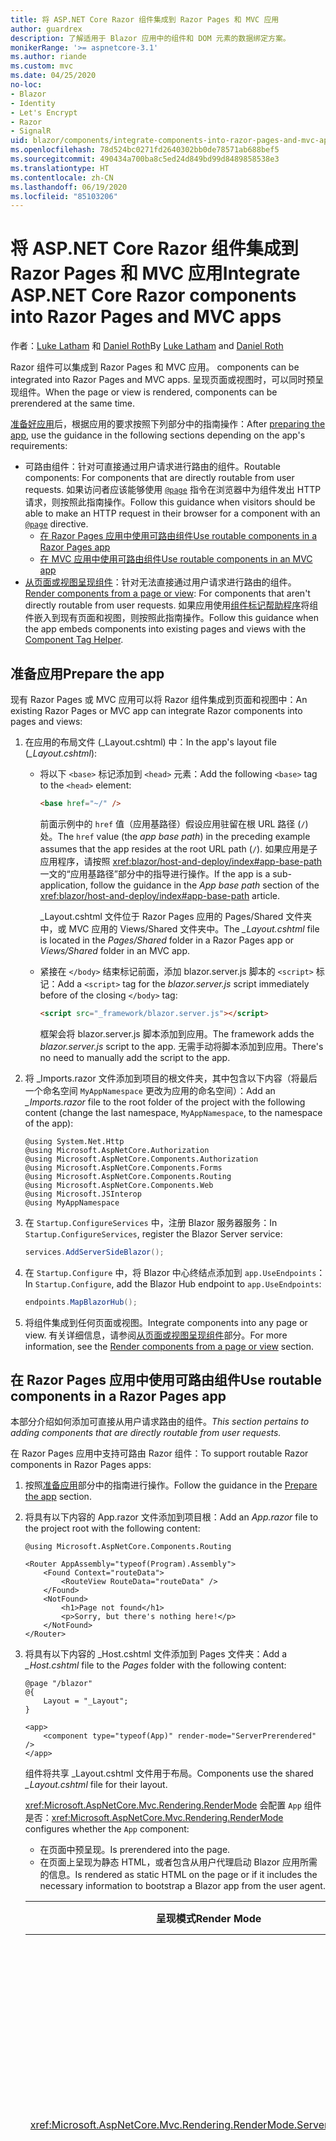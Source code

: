 ```yaml
---
title: 将 ASP.NET Core Razor 组件集成到 Razor Pages 和 MVC 应用
author: guardrex
description: 了解适用于 Blazor 应用中的组件和 DOM 元素的数据绑定方案。
monikerRange: '>= aspnetcore-3.1'
ms.author: riande
ms.custom: mvc
ms.date: 04/25/2020
no-loc:
- Blazor
- Identity
- Let's Encrypt
- Razor
- SignalR
uid: blazor/components/integrate-components-into-razor-pages-and-mvc-apps
ms.openlocfilehash: 78d524bc0271fd2640302bb0de78571ab688bef5
ms.sourcegitcommit: 490434a700ba8c5ed24d849bd99d8489858538e3
ms.translationtype: HT
ms.contentlocale: zh-CN
ms.lasthandoff: 06/19/2020
ms.locfileid: "85103206"
---
```

# <a name="integrate-aspnet-core-razor-components-into-razor-pages-and-mvc-apps"></a><span data-ttu-id="cd3da-103">将 ASP.NET Core Razor 组件集成到 Razor Pages 和 MVC 应用</span><span class="sxs-lookup"><span data-stu-id="cd3da-103">Integrate ASP.NET Core Razor components into Razor Pages and MVC apps</span></span>

<span data-ttu-id="cd3da-104">作者：[Luke Latham](https://github.com/guardrex) 和 [Daniel Roth](https://github.com/danroth27)</span><span class="sxs-lookup"><span data-stu-id="cd3da-104">By [Luke Latham](https://github.com/guardrex) and [Daniel Roth](https://github.com/danroth27)</span></span>

Razor<span data-ttu-id="cd3da-105"> 组件可以集成到 Razor Pages 和 MVC 应用。</span><span class="sxs-lookup"><span data-stu-id="cd3da-105"> components can be integrated into Razor Pages and MVC apps.</span></span> <span data-ttu-id="cd3da-106">呈现页面或视图时，可以同时预呈现组件。</span><span class="sxs-lookup"><span data-stu-id="cd3da-106">When the page or view is rendered, components can be prerendered at the same time.</span></span>

<span data-ttu-id="cd3da-107">[准备好应用](#prepare-the-app)后，根据应用的要求按照下列部分中的指南操作：</span><span class="sxs-lookup"><span data-stu-id="cd3da-107">After [preparing the app](#prepare-the-app), use the guidance in the following sections depending on the app's requirements:</span></span>

* <span data-ttu-id="cd3da-108">可路由组件：针对可直接通过用户请求进行路由的组件。</span><span class="sxs-lookup"><span data-stu-id="cd3da-108">Routable components: For components that are directly routable from user requests.</span></span> <span data-ttu-id="cd3da-109">如果访问者应该能够使用 [`@page`](xref:mvc/views/razor#page) 指令在浏览器中为组件发出 HTTP 请求，则按照此指南操作。</span><span class="sxs-lookup"><span data-stu-id="cd3da-109">Follow this guidance when visitors should be able to make an HTTP request in their browser for a component with an [`@page`](xref:mvc/views/razor#page) directive.</span></span>
  * <span data-ttu-id="cd3da-110">[在 Razor Pages 应用中使用可路由组件](#use-routable-components-in-a-razor-pages-app)</span><span class="sxs-lookup"><span data-stu-id="cd3da-110">[Use routable components in a Razor Pages app](#use-routable-components-in-a-razor-pages-app)</span></span>
  * [<span data-ttu-id="cd3da-111">在 MVC 应用中使用可路由组件</span><span class="sxs-lookup"><span data-stu-id="cd3da-111">Use routable components in an MVC app</span></span>](#use-routable-components-in-an-mvc-app)
* <span data-ttu-id="cd3da-112">[从页面或视图呈现组件](#render-components-from-a-page-or-view)：针对无法直接通过用户请求进行路由的组件。</span><span class="sxs-lookup"><span data-stu-id="cd3da-112">[Render components from a page or view](#render-components-from-a-page-or-view): For components that aren't directly routable from user requests.</span></span> <span data-ttu-id="cd3da-113">如果应用使用[组件标记帮助程序](xref:mvc/views/tag-helpers/builtin-th/component-tag-helper)将组件嵌入到现有页面和视图，则按照此指南操作。</span><span class="sxs-lookup"><span data-stu-id="cd3da-113">Follow this guidance when the app embeds components into existing pages and views with the [Component Tag Helper](xref:mvc/views/tag-helpers/builtin-th/component-tag-helper).</span></span>

## <a name="prepare-the-app"></a><span data-ttu-id="cd3da-114">准备应用</span><span class="sxs-lookup"><span data-stu-id="cd3da-114">Prepare the app</span></span>

<span data-ttu-id="cd3da-115">现有 Razor Pages 或 MVC 应用可以将 Razor 组件集成到页面和视图中：</span><span class="sxs-lookup"><span data-stu-id="cd3da-115">An existing Razor Pages or MVC app can integrate Razor components into pages and views:</span></span>

1. <span data-ttu-id="cd3da-116">在应用的布局文件 (_Layout.cshtml) 中：</span><span class="sxs-lookup"><span data-stu-id="cd3da-116">In the app's layout file (*_Layout.cshtml*):</span></span>

   * <span data-ttu-id="cd3da-117">将以下 `<base>` 标记添加到 `<head>` 元素：</span><span class="sxs-lookup"><span data-stu-id="cd3da-117">Add the following `<base>` tag to the `<head>` element:</span></span>

     ```html
     <base href="~/" />
     ```

     <span data-ttu-id="cd3da-118">前面示例中的 `href` 值（应用基路径）假设应用驻留在根 URL 路径 (`/`) 处。</span><span class="sxs-lookup"><span data-stu-id="cd3da-118">The `href` value (the *app base path*) in the preceding example assumes that the app resides at the root URL path (`/`).</span></span> <span data-ttu-id="cd3da-119">如果应用是子应用程序，请按照 <xref:blazor/host-and-deploy/index#app-base-path> 一文的“应用基路径”部分中的指导进行操作。</span><span class="sxs-lookup"><span data-stu-id="cd3da-119">If the app is a sub-application, follow the guidance in the *App base path* section of the <xref:blazor/host-and-deploy/index#app-base-path> article.</span></span>

     <span data-ttu-id="cd3da-120">_Layout.cshtml 文件位于 Razor Pages 应用的 Pages/Shared 文件夹中，或 MVC 应用的 Views/Shared 文件夹中。</span><span class="sxs-lookup"><span data-stu-id="cd3da-120">The *_Layout.cshtml* file is located in the *Pages/Shared* folder in a Razor Pages app or *Views/Shared* folder in an MVC app.</span></span>

   * <span data-ttu-id="cd3da-121">紧接在 `</body>` 结束标记前面，添加 blazor.server.js 脚本的 `<script>` 标记：</span><span class="sxs-lookup"><span data-stu-id="cd3da-121">Add a `<script>` tag for the *blazor.server.js* script immediately before of the closing `</body>` tag:</span></span>

     ```html
     <script src="_framework/blazor.server.js"></script>
     ```

     <span data-ttu-id="cd3da-122">框架会将 blazor.server.js 脚本添加到应用。</span><span class="sxs-lookup"><span data-stu-id="cd3da-122">The framework adds the *blazor.server.js* script to the app.</span></span> <span data-ttu-id="cd3da-123">无需手动将脚本添加到应用。</span><span class="sxs-lookup"><span data-stu-id="cd3da-123">There's no need to manually add the script to the app.</span></span>

1. <span data-ttu-id="cd3da-124">将 _Imports.razor 文件添加到项目的根文件夹，其中包含以下内容（将最后一个命名空间 `MyAppNamespace` 更改为应用的命名空间）：</span><span class="sxs-lookup"><span data-stu-id="cd3da-124">Add an *_Imports.razor* file to the root folder of the project with the following content (change the last namespace, `MyAppNamespace`, to the namespace of the app):</span></span>

   ```razor
   @using System.Net.Http
   @using Microsoft.AspNetCore.Authorization
   @using Microsoft.AspNetCore.Components.Authorization
   @using Microsoft.AspNetCore.Components.Forms
   @using Microsoft.AspNetCore.Components.Routing
   @using Microsoft.AspNetCore.Components.Web
   @using Microsoft.JSInterop
   @using MyAppNamespace
   ```

1. <span data-ttu-id="cd3da-125">在 `Startup.ConfigureServices` 中，注册 Blazor 服务器服务：</span><span class="sxs-lookup"><span data-stu-id="cd3da-125">In `Startup.ConfigureServices`, register the Blazor Server service:</span></span>

   ```csharp
   services.AddServerSideBlazor();
   ```

1. <span data-ttu-id="cd3da-126">在 `Startup.Configure` 中，将 Blazor 中心终结点添加到 `app.UseEndpoints`：</span><span class="sxs-lookup"><span data-stu-id="cd3da-126">In `Startup.Configure`, add the Blazor Hub endpoint to `app.UseEndpoints`:</span></span>

   ```csharp
   endpoints.MapBlazorHub();
   ```

1. <span data-ttu-id="cd3da-127">将组件集成到任何页面或视图。</span><span class="sxs-lookup"><span data-stu-id="cd3da-127">Integrate components into any page or view.</span></span> <span data-ttu-id="cd3da-128">有关详细信息，请参阅[从页面或视图呈现组件](#render-components-from-a-page-or-view)部分。</span><span class="sxs-lookup"><span data-stu-id="cd3da-128">For more information, see the [Render components from a page or view](#render-components-from-a-page-or-view) section.</span></span>

## <a name="use-routable-components-in-a-razor-pages-app"></a><span data-ttu-id="cd3da-129">在 Razor Pages 应用中使用可路由组件</span><span class="sxs-lookup"><span data-stu-id="cd3da-129">Use routable components in a Razor Pages app</span></span>

<span data-ttu-id="cd3da-130">本部分介绍如何添加可直接从用户请求路由的组件。</span><span class="sxs-lookup"><span data-stu-id="cd3da-130">*This section pertains to adding components that are directly routable from user requests.*</span></span>

<span data-ttu-id="cd3da-131">在 Razor Pages 应用中支持可路由 Razor 组件：</span><span class="sxs-lookup"><span data-stu-id="cd3da-131">To support routable Razor components in Razor Pages apps:</span></span>

1. <span data-ttu-id="cd3da-132">按照[准备应用](#prepare-the-app)部分中的指南进行操作。</span><span class="sxs-lookup"><span data-stu-id="cd3da-132">Follow the guidance in the [Prepare the app](#prepare-the-app) section.</span></span>

1. <span data-ttu-id="cd3da-133">将具有以下内容的 App.razor 文件添加到项目根：</span><span class="sxs-lookup"><span data-stu-id="cd3da-133">Add an *App.razor* file to the project root with the following content:</span></span>

   ```razor
   @using Microsoft.AspNetCore.Components.Routing

   <Router AppAssembly="typeof(Program).Assembly">
       <Found Context="routeData">
           <RouteView RouteData="routeData" />
       </Found>
       <NotFound>
           <h1>Page not found</h1>
           <p>Sorry, but there's nothing here!</p>
       </NotFound>
   </Router>
   ```

1. <span data-ttu-id="cd3da-134">将具有以下内容的 _Host.cshtml 文件添加到 Pages 文件夹：</span><span class="sxs-lookup"><span data-stu-id="cd3da-134">Add a *_Host.cshtml* file to the *Pages* folder with the following content:</span></span>

   ```cshtml
   @page "/blazor"
   @{
       Layout = "_Layout";
   }

   <app>
       <component type="typeof(App)" render-mode="ServerPrerendered" />
   </app>
   ```

   <span data-ttu-id="cd3da-135">组件将共享 _Layout.cshtml 文件用于布局。</span><span class="sxs-lookup"><span data-stu-id="cd3da-135">Components use the shared *_Layout.cshtml* file for their layout.</span></span>

   <span data-ttu-id="cd3da-136"><xref:Microsoft.AspNetCore.Mvc.Rendering.RenderMode> 会配置 `App` 组件是否：</span><span class="sxs-lookup"><span data-stu-id="cd3da-136"><xref:Microsoft.AspNetCore.Mvc.Rendering.RenderMode> configures whether the `App` component:</span></span>

   * <span data-ttu-id="cd3da-137">在页面中预呈现。</span><span class="sxs-lookup"><span data-stu-id="cd3da-137">Is prerendered into the page.</span></span>
   * <span data-ttu-id="cd3da-138">在页面上呈现为静态 HTML，或者包含从用户代理启动 Blazor 应用所需的信息。</span><span class="sxs-lookup"><span data-stu-id="cd3da-138">Is rendered as static HTML on the page or if it includes the necessary information to bootstrap a Blazor app from the user agent.</span></span>

   | <span data-ttu-id="cd3da-139">呈现模式</span><span class="sxs-lookup"><span data-stu-id="cd3da-139">Render Mode</span></span> | <span data-ttu-id="cd3da-140">描述</span><span class="sxs-lookup"><span data-stu-id="cd3da-140">Description</span></span> |
   | ----------- | ----------- |
   | <xref:Microsoft.AspNetCore.Mvc.Rendering.RenderMode.ServerPrerendered> | <span data-ttu-id="cd3da-141">在静态 HTML 中呈现 `App` 组件，并包含 Blazor Server 应用的标记。</span><span class="sxs-lookup"><span data-stu-id="cd3da-141">Renders the `App` component into static HTML and includes a marker for a Blazor Server app.</span></span> <span data-ttu-id="cd3da-142">用户代理启动时，此标记用于启动 Blazor 应用。</span><span class="sxs-lookup"><span data-stu-id="cd3da-142">When the user-agent starts, this marker is used to bootstrap a Blazor app.</span></span> |
   | <xref:Microsoft.AspNetCore.Mvc.Rendering.RenderMode.Server> | <span data-ttu-id="cd3da-143">呈现 Blazor 服务器应用的标记。</span><span class="sxs-lookup"><span data-stu-id="cd3da-143">Renders a marker for a Blazor Server app.</span></span> <span data-ttu-id="cd3da-144">不包括 `App` 组件的输出。</span><span class="sxs-lookup"><span data-stu-id="cd3da-144">Output from the `App` component isn't included.</span></span> <span data-ttu-id="cd3da-145">用户代理启动时，此标记用于启动 Blazor 应用。</span><span class="sxs-lookup"><span data-stu-id="cd3da-145">When the user-agent starts, this marker is used to bootstrap a Blazor app.</span></span> |
   | <xref:Microsoft.AspNetCore.Mvc.Rendering.RenderMode.Static> | <span data-ttu-id="cd3da-146">在静态 HTML 中呈现 `App` 组件。</span><span class="sxs-lookup"><span data-stu-id="cd3da-146">Renders the `App` component into static HTML.</span></span> |

   <span data-ttu-id="cd3da-147">要详细了解组件标记帮助程序，请查看 <xref:mvc/views/tag-helpers/builtin-th/component-tag-helper>。</span><span class="sxs-lookup"><span data-stu-id="cd3da-147">For more information on the Component Tag Helper, see <xref:mvc/views/tag-helpers/builtin-th/component-tag-helper>.</span></span>

1. <span data-ttu-id="cd3da-148">在 `Startup.Configure` 中，将 _Host.cshtml 的低优先级路由添加到终结点配置：</span><span class="sxs-lookup"><span data-stu-id="cd3da-148">Add a low-priority route for the *_Host.cshtml* page to endpoint configuration in `Startup.Configure`:</span></span>

   ```csharp
   app.UseEndpoints(endpoints =>
   {
       ...

       endpoints.MapFallbackToPage("/_Host");
   });
   ```

1. <span data-ttu-id="cd3da-149">将可路由组件添加到应用。</span><span class="sxs-lookup"><span data-stu-id="cd3da-149">Add routable components to the app.</span></span> <span data-ttu-id="cd3da-150">例如：</span><span class="sxs-lookup"><span data-stu-id="cd3da-150">For example:</span></span>

   ```razor
   @page "/counter"

   <h1>Counter</h1>

   ...
   ```

<span data-ttu-id="cd3da-151">有关命名空间的详细信息，请参阅[组件命名空间](#component-namespaces)部分。</span><span class="sxs-lookup"><span data-stu-id="cd3da-151">For more information on namespaces, see the [Component namespaces](#component-namespaces) section.</span></span>

## <a name="use-routable-components-in-an-mvc-app"></a><span data-ttu-id="cd3da-152">在 MVC 应用中使用可路由组件</span><span class="sxs-lookup"><span data-stu-id="cd3da-152">Use routable components in an MVC app</span></span>

<span data-ttu-id="cd3da-153">本部分介绍如何添加可直接从用户请求路由的组件。</span><span class="sxs-lookup"><span data-stu-id="cd3da-153">*This section pertains to adding components that are directly routable from user requests.*</span></span>

<span data-ttu-id="cd3da-154">在 MVC 应用中支持可路由 Razor 组件：</span><span class="sxs-lookup"><span data-stu-id="cd3da-154">To support routable Razor components in MVC apps:</span></span>

1. <span data-ttu-id="cd3da-155">按照[准备应用](#prepare-the-app)部分中的指南进行操作。</span><span class="sxs-lookup"><span data-stu-id="cd3da-155">Follow the guidance in the [Prepare the app](#prepare-the-app) section.</span></span>

1. <span data-ttu-id="cd3da-156">将具有以下内容的 App.razor 文件添加到项目根：</span><span class="sxs-lookup"><span data-stu-id="cd3da-156">Add an *App.razor* file to the root of the project with the following content:</span></span>

   ```razor
   @using Microsoft.AspNetCore.Components.Routing

   <Router AppAssembly="typeof(Program).Assembly">
       <Found Context="routeData">
           <RouteView RouteData="routeData" />
       </Found>
       <NotFound>
           <h1>Page not found</h1>
           <p>Sorry, but there's nothing here!</p>
       </NotFound>
   </Router>
   ```

1. <span data-ttu-id="cd3da-157">将具有以下内容的 _Host.cshtml 文件添加到 Views/Home 文件夹：</span><span class="sxs-lookup"><span data-stu-id="cd3da-157">Add a *_Host.cshtml* file to the *Views/Home* folder with the following content:</span></span>

   ```cshtml
   @{
       Layout = "_Layout";
   }

   <app>
       <component type="typeof(App)" render-mode="ServerPrerendered" />
   </app>
   ```

   <span data-ttu-id="cd3da-158">组件将共享 _Layout.cshtml 文件用于布局。</span><span class="sxs-lookup"><span data-stu-id="cd3da-158">Components use the shared *_Layout.cshtml* file for their layout.</span></span>
   
   <span data-ttu-id="cd3da-159"><xref:Microsoft.AspNetCore.Mvc.Rendering.RenderMode> 会配置 `App` 组件是否：</span><span class="sxs-lookup"><span data-stu-id="cd3da-159"><xref:Microsoft.AspNetCore.Mvc.Rendering.RenderMode> configures whether the `App` component:</span></span>

   * <span data-ttu-id="cd3da-160">在页面中预呈现。</span><span class="sxs-lookup"><span data-stu-id="cd3da-160">Is prerendered into the page.</span></span>
   * <span data-ttu-id="cd3da-161">在页面上呈现为静态 HTML，或者包含从用户代理启动 Blazor 应用所需的信息。</span><span class="sxs-lookup"><span data-stu-id="cd3da-161">Is rendered as static HTML on the page or if it includes the necessary information to bootstrap a Blazor app from the user agent.</span></span>

   | <span data-ttu-id="cd3da-162">呈现模式</span><span class="sxs-lookup"><span data-stu-id="cd3da-162">Render Mode</span></span> | <span data-ttu-id="cd3da-163">描述</span><span class="sxs-lookup"><span data-stu-id="cd3da-163">Description</span></span> |
   | ----------- | ----------- |
   | <xref:Microsoft.AspNetCore.Mvc.Rendering.RenderMode.ServerPrerendered> | <span data-ttu-id="cd3da-164">在静态 HTML 中呈现 `App` 组件，并包含 Blazor Server 应用的标记。</span><span class="sxs-lookup"><span data-stu-id="cd3da-164">Renders the `App` component into static HTML and includes a marker for a Blazor Server app.</span></span> <span data-ttu-id="cd3da-165">用户代理启动时，此标记用于启动 Blazor 应用。</span><span class="sxs-lookup"><span data-stu-id="cd3da-165">When the user-agent starts, this marker is used to bootstrap a Blazor app.</span></span> |
   | <xref:Microsoft.AspNetCore.Mvc.Rendering.RenderMode.Server> | <span data-ttu-id="cd3da-166">呈现 Blazor 服务器应用的标记。</span><span class="sxs-lookup"><span data-stu-id="cd3da-166">Renders a marker for a Blazor Server app.</span></span> <span data-ttu-id="cd3da-167">不包括 `App` 组件的输出。</span><span class="sxs-lookup"><span data-stu-id="cd3da-167">Output from the `App` component isn't included.</span></span> <span data-ttu-id="cd3da-168">用户代理启动时，此标记用于启动 Blazor 应用。</span><span class="sxs-lookup"><span data-stu-id="cd3da-168">When the user-agent starts, this marker is used to bootstrap a Blazor app.</span></span> |
   | <xref:Microsoft.AspNetCore.Mvc.Rendering.RenderMode.Static> | <span data-ttu-id="cd3da-169">在静态 HTML 中呈现 `App` 组件。</span><span class="sxs-lookup"><span data-stu-id="cd3da-169">Renders the `App` component into static HTML.</span></span> |

   <span data-ttu-id="cd3da-170">要详细了解组件标记帮助程序，请查看 <xref:mvc/views/tag-helpers/builtin-th/component-tag-helper>。</span><span class="sxs-lookup"><span data-stu-id="cd3da-170">For more information on the Component Tag Helper, see <xref:mvc/views/tag-helpers/builtin-th/component-tag-helper>.</span></span>

1. <span data-ttu-id="cd3da-171">向主控制器添加操作：</span><span class="sxs-lookup"><span data-stu-id="cd3da-171">Add an action to the Home controller:</span></span>

   ```csharp
   public IActionResult Blazor()
   {
      return View("_Host");
   }
   ```

1. <span data-ttu-id="cd3da-172">在 `Startup.Configure` 中，将返回 _Host.cshtml 视图的控制器操作的低优先级路由添加到终结点配置：</span><span class="sxs-lookup"><span data-stu-id="cd3da-172">Add a low-priority route for the controller action that returns the *_Host.cshtml* view to the endpoint configuration in `Startup.Configure`:</span></span>

   ```csharp
   app.UseEndpoints(endpoints =>
   {
       ...

       endpoints.MapFallbackToController("Blazor", "Home");
   });
   ```

1. <span data-ttu-id="cd3da-173">创建 Pages 文件夹并将可路由组件添加到应用。</span><span class="sxs-lookup"><span data-stu-id="cd3da-173">Create a *Pages* folder and add routable components to the app.</span></span> <span data-ttu-id="cd3da-174">例如：</span><span class="sxs-lookup"><span data-stu-id="cd3da-174">For example:</span></span>

   ```razor
   @page "/counter"

   <h1>Counter</h1>

   ...
   ```

<span data-ttu-id="cd3da-175">有关命名空间的详细信息，请参阅[组件命名空间](#component-namespaces)部分。</span><span class="sxs-lookup"><span data-stu-id="cd3da-175">For more information on namespaces, see the [Component namespaces](#component-namespaces) section.</span></span>

## <a name="render-components-from-a-page-or-view"></a><span data-ttu-id="cd3da-176">从页面或视图呈现组件</span><span class="sxs-lookup"><span data-stu-id="cd3da-176">Render components from a page or view</span></span>

<span data-ttu-id="cd3da-177">本部分介绍如何在无法从用户请求直接路由组件的情况下，将组件添加到页面或视图。</span><span class="sxs-lookup"><span data-stu-id="cd3da-177">*This section pertains to adding components to pages or views, where the components aren't directly routable from user requests.*</span></span>

<span data-ttu-id="cd3da-178">若要从页面或视图呈现组件，请使用[组件标记帮助程序](xref:mvc/views/tag-helpers/builtin-th/component-tag-helper)。</span><span class="sxs-lookup"><span data-stu-id="cd3da-178">To render a component from a page or view, use the [Component Tag Helper](xref:mvc/views/tag-helpers/builtin-th/component-tag-helper).</span></span>

### <a name="render-stateful-interactive-components"></a><span data-ttu-id="cd3da-179">呈现有状态交互式组件</span><span class="sxs-lookup"><span data-stu-id="cd3da-179">Render stateful interactive components</span></span>

<span data-ttu-id="cd3da-180">可以将有状态的交互式组件添加到 Razor 页面或视图。</span><span class="sxs-lookup"><span data-stu-id="cd3da-180">Stateful interactive components can be added to a Razor page or view.</span></span>

<span data-ttu-id="cd3da-181">呈现页面或视图时：</span><span class="sxs-lookup"><span data-stu-id="cd3da-181">When the page or view renders:</span></span>

* <span data-ttu-id="cd3da-182">该组件通过页面或视图预呈现。</span><span class="sxs-lookup"><span data-stu-id="cd3da-182">The component is prerendered with the page or view.</span></span>
* <span data-ttu-id="cd3da-183">用于预呈现的初始组件状态丢失。</span><span class="sxs-lookup"><span data-stu-id="cd3da-183">The initial component state used for prerendering is lost.</span></span>
* <span data-ttu-id="cd3da-184">建立 SignalR 连接时，将创建新的组件状态。</span><span class="sxs-lookup"><span data-stu-id="cd3da-184">New component state is created when the SignalR connection is established.</span></span>

<span data-ttu-id="cd3da-185">以下 Razor 页面将呈现 `Counter` 组件：</span><span class="sxs-lookup"><span data-stu-id="cd3da-185">The following Razor page renders a `Counter` component:</span></span>

```cshtml
<h1>My Razor Page</h1>

<component type="typeof(Counter)" render-mode="ServerPrerendered" 
    param-InitialValue="InitialValue" />

@functions {
    [BindProperty(SupportsGet=true)]
    public int InitialValue { get; set; }
}
```

<span data-ttu-id="cd3da-186">有关详细信息，请参阅 <xref:mvc/views/tag-helpers/builtin-th/component-tag-helper>。</span><span class="sxs-lookup"><span data-stu-id="cd3da-186">For more information, see <xref:mvc/views/tag-helpers/builtin-th/component-tag-helper>.</span></span>

### <a name="render-noninteractive-components"></a><span data-ttu-id="cd3da-187">呈现非交互式组件</span><span class="sxs-lookup"><span data-stu-id="cd3da-187">Render noninteractive components</span></span>

<span data-ttu-id="cd3da-188">在以下 Razor 页面中，使用以下格式通过指定的初始值静态呈现 `Counter` 组件。</span><span class="sxs-lookup"><span data-stu-id="cd3da-188">In the following Razor page, the `Counter` component is statically rendered with an initial value that's specified using a form.</span></span> <span data-ttu-id="cd3da-189">由于该组件是以静态方式呈现的，因此它不是交互式组件：</span><span class="sxs-lookup"><span data-stu-id="cd3da-189">Since the component is statically rendered, the component isn't interactive:</span></span>

```cshtml
<h1>My Razor Page</h1>

<form>
    <input type="number" asp-for="InitialValue" />
    <button type="submit">Set initial value</button>
</form>

<component type="typeof(Counter)" render-mode="Static" 
    param-InitialValue="InitialValue" />

@functions {
    [BindProperty(SupportsGet=true)]
    public int InitialValue { get; set; }
}
```

<span data-ttu-id="cd3da-190">有关详细信息，请参阅 <xref:mvc/views/tag-helpers/builtin-th/component-tag-helper>。</span><span class="sxs-lookup"><span data-stu-id="cd3da-190">For more information, see <xref:mvc/views/tag-helpers/builtin-th/component-tag-helper>.</span></span>

## <a name="component-namespaces"></a><span data-ttu-id="cd3da-191">组件命名空间</span><span class="sxs-lookup"><span data-stu-id="cd3da-191">Component namespaces</span></span>

<span data-ttu-id="cd3da-192">使用自定义文件夹保存应用的组件时，将表示文件夹的命名空间添加到页面/视图或 _ViewImports.cshtml 文件。</span><span class="sxs-lookup"><span data-stu-id="cd3da-192">When using a custom folder to hold the app's components, add the namespace representing the folder to either the page/view or to the *_ViewImports.cshtml* file.</span></span> <span data-ttu-id="cd3da-193">如下示例中：</span><span class="sxs-lookup"><span data-stu-id="cd3da-193">In the following example:</span></span>

* <span data-ttu-id="cd3da-194">将 `MyAppNamespace` 更改为应用的命名空间。</span><span class="sxs-lookup"><span data-stu-id="cd3da-194">Change `MyAppNamespace` to the app's namespace.</span></span>
* <span data-ttu-id="cd3da-195">如果不使用名为 Components 的文件夹来保存组件，请将 `Components` 更改为组件所在的文件夹。</span><span class="sxs-lookup"><span data-stu-id="cd3da-195">If a folder named *Components* isn't used to hold the components, change `Components` to the folder where the components reside.</span></span>

```cshtml
@using MyAppNamespace.Components
```

<span data-ttu-id="cd3da-196">_ViewImports.cshtml 文件位于 Razor Pages 应用的 Pages 文件夹中，或是 MVC 应用的 Views 文件夹中  。</span><span class="sxs-lookup"><span data-stu-id="cd3da-196">The *_ViewImports.cshtml* file is located in the *Pages* folder of a Razor Pages app or the *Views* folder of an MVC app.</span></span>

<span data-ttu-id="cd3da-197">有关详细信息，请参阅 <xref:blazor/components/index#namespaces>。</span><span class="sxs-lookup"><span data-stu-id="cd3da-197">For more information, see <xref:blazor/components/index#namespaces>.</span></span>
